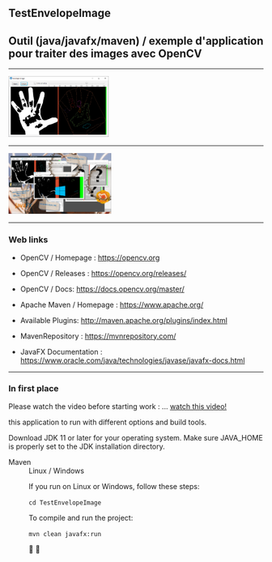 ## TestEnvelopeImage
## Outil (java/javafx/maven) / exemple d'application pour traiter des images avec OpenCV

---

<img src="https://github.com/HERMANN3712/TestEnvelopeImage/blob/master/media/image%20application.png?raw=true" alt="screenshot" height="120"/>

---

<img src="https://github.com/HERMANN3712/TestEnvelopeImage/blob/master/media/copie%20ecran%2001.png?raw=true" alt="screenshot" height="120"/>

---

### Web links

* OpenCV / Homepage : <https://opencv.org>
* OpenCV / Releases : <https://opencv.org/releases/>
* OpenCV / Docs: <https://docs.opencv.org/master/>

* Apache Maven / Homepage : <https://www.apache.org/>
* Available Plugins: <http://maven.apache.org/plugins/index.html>
* MavenRepository  : <https://mvnrepository.com/>

* JavaFX Documentation : <https://www.oracle.com/java/technologies/javase/javafx-docs.html>

---
### In first place

Please watch the video before starting work :
...   [watch this video!](https://youtu.be/BwprSB4OtWc "Watch video!")

this application to run with different options and build tools.

Download JDK 11 or later for your operating system. Make sure JAVA_HOME is properly set to the JDK installation directory.


<dl>
<dt>Maven</dt>
<dd>Linux / Windows<dd>

If you run on Linux or Windows, follow these steps:

```cd TestEnvelopeImage```

To compile and run the project:

```mvn clean javafx:run```

:eyes:
:hamster:
</dl>
